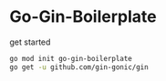 # Go-Gin-Boilerplate
get started
```sh
go mod init go-gin-boilerplate
go get -u github.com/gin-gonic/gin
```
